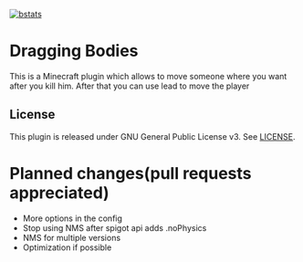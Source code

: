 [![bstats](https://bstats.org/signatures/bukkit/Dragging%20Bodies.svg)](https://bstats.org/plugin/bukkit/Dragging%20Bodies/23326)
# Dragging Bodies
 This is a Minecraft plugin which allows to move someone where you want after you kill him. After that you can use lead to move the player
## License
This plugin is released under GNU General Public License v3. See [LICENSE](https://github.com/ZedaMC/Dragging-Bodies/blob/main/LICENSE).
# Planned changes(pull requests appreciated)
- More options in the config
- Stop using NMS after spigot api adds .noPhysics
- NMS for multiple versions
- Optimization if possible
  
 
